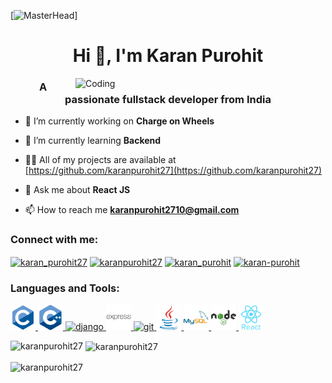 [![MasterHead](https://t3.ftcdn.net/jpg/04/17/28/36/240_F_417283633_47AQ9AVxRMcAaNCzwIhS7xVMGKpcDuj8.jpg)]
<h1 align="center">Hi 👋, I'm Karan Purohit</h1>
<img align="right" alt="Coding" width="400" src="https://t4.ftcdn.net/jpg/01/35/92/85/240_F_135928597_xU5EzKq6vpOeXPX5vsbI48zfVVkSRlrF.jpg">
<h3 align="center">A passionate fullstack developer from India</h3>

- 🔭 I’m currently working on **Charge on Wheels**

- 🌱 I’m currently learning **Backend**

- 👨‍💻 All of my projects are available at [https://github.com/karanpurohit27](https://github.com/karanpurohit27)

- 💬 Ask me about **React JS**

- 📫 How to reach me **karanpurohit2710@gmail.com**

<h3 align="left">Connect with me:</h3>
<p align="left">
<a href="https://twitter.com/karan_purohit27" target="blank"><img align="center" src="https://raw.githubusercontent.com/rahuldkjain/github-profile-readme-generator/master/src/images/icons/Social/twitter.svg" alt="karan_purohit27" height="30" width="40" /></a>
<a href="https://linkedin.com/in/karanpurohit27" target="blank"><img align="center" src="https://raw.githubusercontent.com/rahuldkjain/github-profile-readme-generator/master/src/images/icons/Social/linked-in-alt.svg" alt="karanpurohit27" height="30" width="40" /></a>
<a href="https://www.codechef.com/users/karan_purohit" target="blank"><img align="center" src="https://cdn.jsdelivr.net/npm/simple-icons@3.1.0/icons/codechef.svg" alt="karan_purohit" height="30" width="40" /></a>
<a href="https://www.leetcode.com/karan-purohit" target="blank"><img align="center" src="https://raw.githubusercontent.com/rahuldkjain/github-profile-readme-generator/master/src/images/icons/Social/leet-code.svg" alt="karan-purohit" height="30" width="40" /></a>
</p>

<h3 align="left">Languages and Tools:</h3>
<p align="left"> <a href="https://www.cprogramming.com/" target="_blank" rel="noreferrer"> <img src="https://raw.githubusercontent.com/devicons/devicon/master/icons/c/c-original.svg" alt="c" width="40" height="40"/> </a> <a href="https://www.w3schools.com/cpp/" target="_blank" rel="noreferrer"> <img src="https://raw.githubusercontent.com/devicons/devicon/master/icons/cplusplus/cplusplus-original.svg" alt="cplusplus" width="40" height="40"/> </a> <a href="https://www.djangoproject.com/" target="_blank" rel="noreferrer"> <img src="https://cdn.worldvectorlogo.com/logos/django.svg" alt="django" width="40" height="40"/> </a> <a href="https://expressjs.com" target="_blank" rel="noreferrer"> <img src="https://raw.githubusercontent.com/devicons/devicon/master/icons/express/express-original-wordmark.svg" alt="express" width="40" height="40"/> </a> <a href="https://git-scm.com/" target="_blank" rel="noreferrer"> <img src="https://www.vectorlogo.zone/logos/git-scm/git-scm-icon.svg" alt="git" width="40" height="40"/> </a> <a href="https://www.java.com" target="_blank" rel="noreferrer"> <img src="https://raw.githubusercontent.com/devicons/devicon/master/icons/java/java-original.svg" alt="java" width="40" height="40"/> </a> <a href="https://www.mysql.com/" target="_blank" rel="noreferrer"> <img src="https://raw.githubusercontent.com/devicons/devicon/master/icons/mysql/mysql-original-wordmark.svg" alt="mysql" width="40" height="40"/> </a> <a href="https://nodejs.org" target="_blank" rel="noreferrer"> <img src="https://raw.githubusercontent.com/devicons/devicon/master/icons/nodejs/nodejs-original-wordmark.svg" alt="nodejs" width="40" height="40"/> </a> <a href="https://reactjs.org/" target="_blank" rel="noreferrer"> <img src="https://raw.githubusercontent.com/devicons/devicon/master/icons/react/react-original-wordmark.svg" alt="react" width="40" height="40"/> </a> </p>

<p><img align="left" src="https://github-readme-stats.vercel.app/api/top-langs?username=karanpurohit27&show_icons=true&locale=en&layout=compact" alt="karanpurohit27" /></p>

<p>&nbsp;<img align="center" src="https://github-readme-stats.vercel.app/api?username=karanpurohit27&show_icons=true&locale=en" alt="karanpurohit27" /></p>

<p><img align="center" src="https://github-readme-streak-stats.herokuapp.com/?user=karanpurohit27&" alt="karanpurohit27" /></p>
